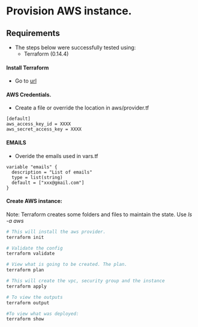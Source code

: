 # Provision AWS instance.

## Requirements 

- The steps below were successfully tested using:
    - Terraform (0.14.4)

#### Install Terraform

- Go to [url](https://learn.hashicorp.com/tutorials/terraform/install-cli)

#### AWS Credentials.
- Create a file or override the location in aws/provider.tf

```
[default]
aws_access_key_id = XXXX
aws_secret_access_key = XXXX
```

#### EMAILS 
- Overide the emails used in vars.tf

```
variable "emails" {
  description = "List of emails"
  type = list(string)
  default = ["xxx@gmail.com"]
}
```


#### Create AWS instance: 

Note: Terraform creates some folders and files to maintain the state. Use <i>ls -a aws</i>

```sh
# This will install the aws provider. 
terraform init

# Validate the config
terraform validate

# View what is going to be created. The plan.
terraform plan

# This will create the vpc, security group and the instance
terraform apply

# To view the outputs
terraform output 

#To view what was deployed:
terraform show 

```
